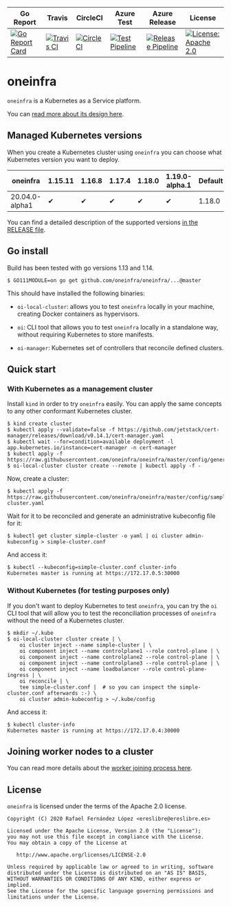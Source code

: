 | Go Report                                                                                                                                      | Travis                                                                                                             | CircleCI                                                                                                             | Azure Test                                                                                                                                                                                    | Azure Release                                                                                                                                                                                       | License                                                                                                                              |
|------------------------------------------------------------------------------------------------------------------------------------------------|--------------------------------------------------------------------------------------------------------------------|----------------------------------------------------------------------------------------------------------------------|-----------------------------------------------------------------------------------------------------------------------------------------------------------------------------------------------|-----------------------------------------------------------------------------------------------------------------------------------------------------------------------------------------------------|--------------------------------------------------------------------------------------------------------------------------------------|
| [![Go Report Card](https://goreportcard.com/badge/github.com/oneinfra/oneinfra)](https://goreportcard.com/report/github.com/oneinfra/oneinfra) | [![Travis CI](https://travis-ci.org/oneinfra/oneinfra.svg?branch=master)](https://travis-ci.org/oneinfra/oneinfra) | [![CircleCI](https://circleci.com/gh/oneinfra/oneinfra.svg?style=shield)](https://circleci.com/gh/oneinfra/oneinfra) | [![Test Pipeline](https://dev.azure.com/oneinfra/oneinfra/_apis/build/status/test?branchName=master)](https://dev.azure.com/oneinfra/oneinfra/_build/latest?definitionId=3&branchName=master) | [![Release Pipeline](https://dev.azure.com/oneinfra/oneinfra/_apis/build/status/release?branchName=master)](https://dev.azure.com/oneinfra/oneinfra/_build/latest?definitionId=4&branchName=master) | [![License: Apache 2.0](https://img.shields.io/badge/License-Apache2.0-brightgreen.svg)](https://opensource.org/licenses/Apache-2.0)|

# oneinfra

`oneinfra` is a Kubernetes as a Service platform.

You can [read more about its design here](docs/DESIGN.md).


## Managed Kubernetes versions

When you create a Kubernetes cluster using `oneinfra` you can choose
what Kubernetes version you want to deploy.

| oneinfra       | 1.15.11 | 1.16.8 | 1.17.4 | 1.18.0 | 1.19.0-alpha.1 | Default |
|----------------|---------|--------|--------|--------|----------------|---------|
| 20.04.0-alpha1 | ✔       | ✔      | ✔      | ✔      | ✔              | 1.18.0  |

You can find a detailed description of the supported versions [in the
RELEASE file](https://github.com/oneinfra/oneinfra/blob/master/RELEASE).


## Go install

Build has been tested with go versions 1.13 and 1.14.

```
$ GO111MODULE=on go get github.com/oneinfra/oneinfra/...@master
```

This should have installed the following binaries:

* `oi-local-cluster`: allows you to test `oneinfra` locally in your
  machine, creating Docker containers as hypervisors.

* `oi`: CLI tool that allows you to test `oneinfra` locally in a
  standalone way, without requiring Kubernetes to store manifests.

* `oi-manager`: Kubernetes set of controllers that reconcile defined
  clusters.


## Quick start

### With Kubernetes as a management cluster

Install `kind` in order to try `oneinfra` easily. You can apply the
same concepts to any other conformant Kubernetes cluster.

```
$ kind create cluster
$ kubectl apply --validate=false -f https://github.com/jetstack/cert-manager/releases/download/v0.14.1/cert-manager.yaml
$ kubectl wait --for=condition=available deployment -l app.kubernetes.io/instance=cert-manager -n cert-manager
$ kubectl apply -f https://raw.githubusercontent.com/oneinfra/oneinfra/master/config/generated/all.yaml
$ oi-local-cluster cluster create --remote | kubectl apply -f -
```

Now, create a cluster:

```
$ kubectl apply -f https://raw.githubusercontent.com/oneinfra/oneinfra/master/config/samples/simple-cluster.yaml
```

Wait for it to be reconciled and generate an administrative kubeconfig file for it:

```
$ kubectl get cluster simple-cluster -o yaml | oi cluster admin-kubeconfig > simple-cluster.conf
```

And access it:

```
$ kubectl --kubeconfig=simple-cluster.conf cluster-info
Kubernetes master is running at https://172.17.0.5:30000
```


### Without Kubernetes (for testing purposes only)

If you don't want to deploy Kubernetes to test `oneinfra`, you can try
the `oi` CLI tool that will allow you to test the reconciliation
processes of `oneinfra` without the need of a Kubernetes cluster.

```
$ mkdir ~/.kube
$ oi-local-cluster cluster create | \
    oi cluster inject --name simple-cluster | \
    oi component inject --name controlplane1 --role control-plane | \
    oi component inject --name controlplane2 --role control-plane | \
    oi component inject --name controlplane3 --role control-plane | \
    oi component inject --name loadbalancer --role control-plane-ingress | \
    oi reconcile | \
    tee simple-cluster.conf |  # so you can inspect the simple-cluster.conf afterwards :-) \
    oi cluster admin-kubeconfig > ~/.kube/config
```

And access it:

```
$ kubectl cluster-info
Kubernetes master is running at https://172.17.0.4:30000
```


## Joining worker nodes to a cluster

You can read more details about the [worker joining process
here](https://github.com/oneinfra/oneinfra/blob/master/docs/joining-worker-nodes.md).


## License

`oneinfra` is licensed under the terms of the Apache 2.0 license.

```
Copyright (C) 2020 Rafael Fernández López <ereslibre@ereslibre.es>

Licensed under the Apache License, Version 2.0 (the "License");
you may not use this file except in compliance with the License.
You may obtain a copy of the License at

   http://www.apache.org/licenses/LICENSE-2.0

Unless required by applicable law or agreed to in writing, software
distributed under the License is distributed on an "AS IS" BASIS,
WITHOUT WARRANTIES OR CONDITIONS OF ANY KIND, either express or implied.
See the License for the specific language governing permissions and
limitations under the License.
```
